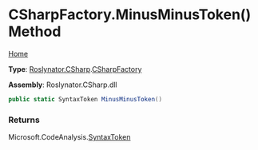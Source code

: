 # CSharpFactory\.MinusMinusToken\(\) Method

[Home](../../../../README.md)

**Type**: [Roslynator.CSharp](../../README.md)\.[CSharpFactory](../README.md)

**Assembly**: Roslynator\.CSharp\.dll

```csharp
public static SyntaxToken MinusMinusToken()
```

### Returns

Microsoft\.CodeAnalysis\.[SyntaxToken](https://docs.microsoft.com/en-us/dotnet/api/microsoft.codeanalysis.syntaxtoken)

